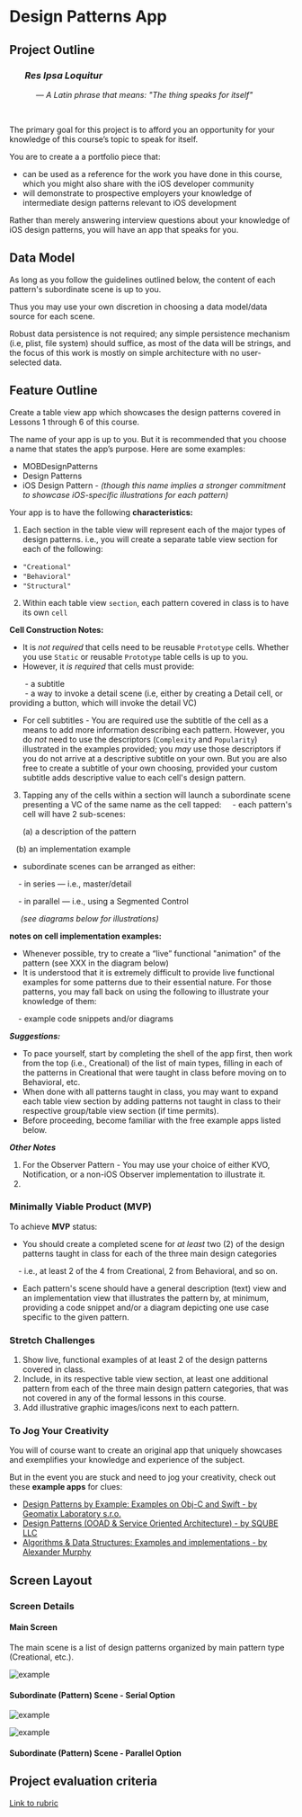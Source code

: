 # Design Patterns App


## Project Outline

<!-- </br> -->


### &nbsp;&nbsp;&nbsp;&nbsp;&nbsp;&nbsp;&nbsp;__*Res Ipsa Loquitur*__  
&nbsp;&nbsp;&nbsp;&nbsp;&nbsp;&nbsp;&nbsp;&nbsp;&nbsp;&nbsp;&nbsp; — *A Latin phrase that means: "The thing speaks for itself"*

</br>

The primary goal for this project is to afford you an opportunity for your knowledge of this course’s topic to speak for itself.

You are to create a a portfolio piece that:
* can be used as a reference for the work you have done in this course, which you might also share with the iOS developer community
* will demonstrate to prospective employers your knowledge of intermediate design patterns relevant to iOS development

Rather than merely answering interview questions about your knowledge of iOS design patterns, you will have an app that speaks for you.

## Data Model

As long as you follow the guidelines outlined below, the content of each pattern's subordinate scene is up to you.

Thus you may use your own discretion in choosing a data model/data source for each scene.

Robust data persistence is not required; any simple persistence mechanism (i.e, plist, file system) should suffice, as most of the data will be strings, and the focus of this work is mostly on simple architecture with no user-selected data.

## Feature Outline

Create a table view app which showcases the design patterns covered in Lessons 1 through 6 of this course.

The name of your app is up to you. But it is recommended that you choose a name that states the app’s purpose. Here are some examples:
* MOBDesignPatterns
* Design Patterns
* iOS Design Pattern - *(though this name implies a stronger commitment to showcase iOS-specific illustrations for each pattern)*


Your app is to have the following **characteristics:**

1. Each section in the table view will represent each of the major types of design patterns. i.e., you will create a separate table view section for each of the following:
* `"Creational"`
* `"Behavioral"`
* `"Structural"`

2. Within each table view `section`, each pattern covered in class is to have its own `cell`

**Cell Construction Notes:**
* It is *not required* that cells need to be reusable `Prototype` cells. Whether you use `Static` or reusable `Prototype` table cells is up to you.
* However, it *is required* that cells must provide:

&nbsp;&nbsp;&nbsp;&nbsp;&nbsp;&nbsp;  - a subtitle</br>
&nbsp;&nbsp;&nbsp;&nbsp;&nbsp;&nbsp;  - a way to invoke a detail scene (i.e, either by creating a Detail cell, or providing a button, which will invoke the detail VC)

* For cell subtitles - You are required use the subtitle of the cell as a means to add more information describing each pattern. However, you do *not* need to use the descriptors (`Complexity` and `Popularity`) illustrated in the examples provided; you *may* use those descriptors if you do not arrive at a descriptive subtitle on your own. But you are also free to create a subtitle of your own choosing, provided your custom subtitle adds descriptive value to each cell's design pattern.

3. Tapping any of the cells within a section will launch a subordinate scene presenting a VC of the same name as the cell tapped:
&nbsp;&nbsp;&nbsp; - each pattern's cell will have 2 sub-scenes:

&nbsp;&nbsp;&nbsp;&nbsp;&nbsp;&nbsp;(a) a description of the pattern

&nbsp;&nbsp;&nbsp;(b) an implementation example

* subordinate scenes can be arranged as either:

&nbsp;&nbsp;&nbsp; - in series — i.e., master/detail

&nbsp;&nbsp;&nbsp; - in parallel — i.e., using a Segmented Control

&nbsp;&nbsp;&nbsp;&nbsp;&nbsp;*(see diagrams below for illustrations)*

**notes on cell implementation examples:**
* Whenever possible, try to create a “live” functional "animation" of the pattern (see XXX in the diagram below)
* It is understood that it is extremely difficult to provide live functional examples for some patterns due to their essential nature. For those patterns, you may fall back on using the following to illustrate your knowledge of them:

&nbsp;&nbsp;&nbsp; - example code snippets and/or diagrams


<!--
You should however implement at least one API call that successfully works together with your backend (e.g. only syncing new trips but not changes or deletions).
-->

__*Suggestions:*__
- To pace yourself, start by completing the shell of the app first, then work from the top (i.e., Creational) of the list of main types, filling in each of the patterns in Creational that were taught in class before moving on to Behavioral, etc.
- When done with all patterns taught in class, you may want to expand each table view section by adding patterns not taught in class to their respective group/table view section (if time permits).
- Before proceeding, become familiar with the free example apps listed below.


__*Other Notes*__
1. For the Observer Pattern - You may use your choice of either KVO, Notification, or a non-iOS Observer implementation to illustrate it.
2.

<!-- Add note about animation here -- a symbolic representation of teh pattern itself. for example,
-->


### Minimally Viable Product (MVP)

To achieve **MVP** status:

- You should create a completed scene for *at least* two (2) of the design patterns taught in class for each of the three main design categories

&nbsp;&nbsp;&nbsp; - i.e., at least 2 of the 4 from Creational, 2 from Behavioral, and so on.

- Each pattern's scene should have a general description (text) view and an implementation view that illustrates the pattern by, at minimum, providing a code snippet and/or a diagram depicting one use case specific to the given pattern.

### Stretch Challenges

1. Show live, functional examples of at least 2 of the design patterns covered in class.
2. Include, in its respective table view section, at least one additional pattern from each of the three main design pattern categories, that was not covered in any of the formal lessons in this course.
3. Add illustrative graphic images/icons next to each pattern.

### To Jog Your Creativity

You will of course want to create an original app that uniquely showcases and exemplifies your knowledge and experience of the subject.

But in the event you are stuck and need to jog your creativity, check out these **example apps** for clues:

- [Design Patterns by Example: Examples on Obj-C and Swift - by Geomatix Laboratory s.r.o.](https://itunes.apple.com/us/app/design-patterns-by-example/id1271220838?mt=8)
- [Design Patterns (OOAD & Service Oriented Architecture) - by SQUBE LLC](https://itunes.apple.com/us/app-bundle/design-patterns-ooad-service-oriented-architecture/id994675488?mt=8)
- [Algorithms & Data Structures: Examples and implementations - by Alexander Murphy](https://itunes.apple.com/us/app/algorithms-data-structures/id1431032601?mt=8)


## Screen Layout
<!--
Here are mockups of the individual screens the app should contain, including their connections to each other:

![image](TripPlanner_ScreenFlow.png)

Feel free to design nicer screens than shown in these mockups! They are primarily concerned with the functionality of each screen, not with the specific design or layout.

-->

### Screen Details

<!--
This section provides details for some of the more complex screens.
-->

#### Main Screen

The main scene is a list of design patterns organized by main pattern type (Creational, etc.).

![example](assets/MainScene.png)

<!--
### Main Screen (List of Trips)

This screen should support deleting waypoints by using the iOS swipe-to-delete feature. Additionally you can add an *Edit* that puts the table view into edit mode; this provides the user with another way of deleting elements.

-->

<!--
### Trip Detail Screen

The Trip Detail Screen shows the waypoints for a selected Trip within a Table View. If the trip doesn't have any waypoints yet it shows another view which has a button to add waypoints (*Pro Tip: you can create two different views within in this View Controller and use code to decide which one to display*).

This screen should support deleting waypoints by using the iOS swipe-to-delete feature. Additionally you can add an *Edit* that puts the table view into edit mode; this provides the user with another way of deleting elements.

### Add Waypoint Screen

This screen allows the user to search for waypoints. It displays the search results in a table view. The user can select an entry. The selected entry will be highlighted on the map. By using the *save* button
-->


#### Subordinate (Pattern) Scene - Serial Option

<!-- TODO: 1) add Master scene graphi
  2) add notes, etc. to all to explain what is happening Here
  -->

![example](assets/CoR_example_1.png)

![example](assets/CoR_example_2.png)

#### Subordinate (Pattern) Scene - Parallel Option


## Project evaluation criteria

[Link to rubric]()

<!-- TODO:
  - copy and modify this rubric to fit this course:
  https://docs.google.com/document/d/1x3ETtKdEMUjxBUJTT0eVWLxRHqZAJBDBTDfawjoVUs4/edit
  -->
